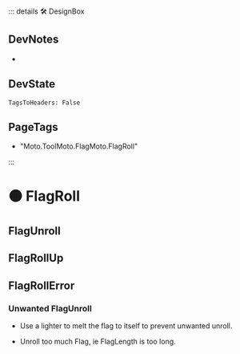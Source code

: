 ::: details 🛠 <dev>DesignBox</dev>

## DevNotes

-

## DevState

`TagsToHeaders: False`


<h2>PageTags</h2>

- "Moto.ToolMoto.FlagMoto.FlagRoll"

:::

# 🟠 <moto>FlagRoll</moto>

## FlagUnroll

## FlagRollUp


## FlagRollError

### Unwanted FlagUnroll
- Use a lighter to melt the flag to itself to prevent unwanted unroll.

- Unroll too much Flag, ie FlagLength is too long.